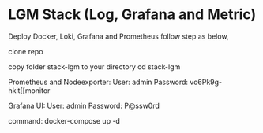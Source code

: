 # LGM Stack (Log, Grafana and Metric)
Deploy Docker, Loki, Grafana and Prometheus follow step as below,

clone repo

copy folder stack-lgm to your directory
cd stack-lgm

Prometheus and Nodeexporter:
User: admin
Password: vo6Pk9g-hkit[[monitor

Grafana UI:
User: admin
Password: P@ssw0rd

command:
 docker-compose up -d